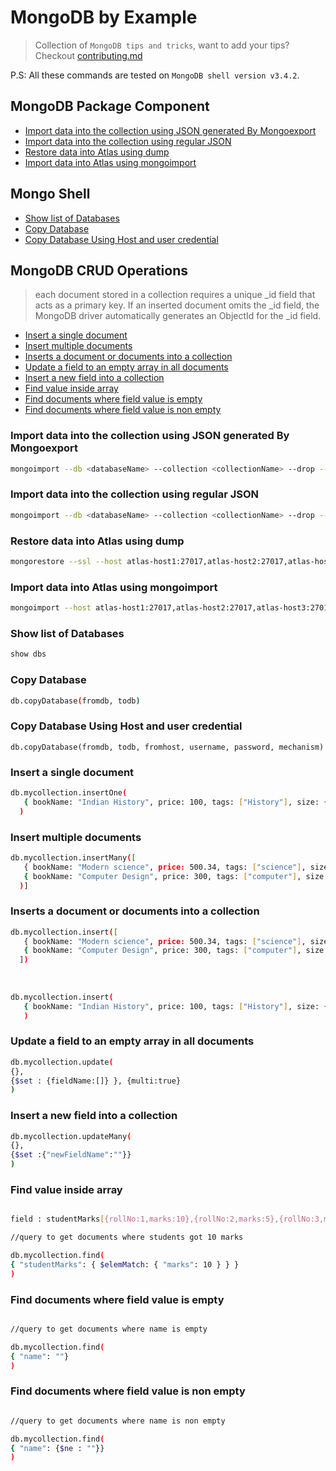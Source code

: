 # MongoDB by Example

> Collection of `MongoDB tips and tricks`, want to add your tips? Checkout [contributing.md](./contributing.md)

P.S: All these commands are tested on `MongoDB shell version v3.4.2`.
## MongoDB Package Component
* [Import data into the collection using JSON generated By Mongoexport](#import-data-into-the-collection-using-json-generated-by-mongoexport)
* [Import data into the collection using regular JSON](#import-data-into-the-collection-using-regular-json)
* [Restore data into Atlas using dump](#restore-data-into-atlas-using-dump)
* [Import data into Atlas using mongoimport](#import-data-into-atlas-using-mongoimport)

## Mongo Shell
   * [Show list of Databases](#show-list-of-databases)
   * [Copy Database](#copy-database)
   * [Copy Database Using Host and user credential](#copy-database-using-host-and-user-credential)

## MongoDB CRUD Operations
   > each document stored in a collection requires a unique _id field that acts as a primary key. 
   If an inserted document omits the _id field, the MongoDB driver automatically generates an ObjectId for the _id field.
   * [Insert a single document](#insert-a-single-document)
   * [Insert multiple documents](#insert-multiple-documents)
   * [Inserts a document or documents into a collection](#inserts-a-document-or-documents-into-a-collection)
   * [Update a field to an empty array in all documents](#update-a-field-to-an-empty-array-in-all-documents)
   * [Insert a new field into a collection](#insert-a-new-field-into-a-collection)
   * [Find value inside array](#find-value-inside-array)
   * [Find documents where field value is empty](#find-documents-where-field-value-is-empty)
   * [Find documents where field value is non empty](#find-documents-where-field-value-is-non-empty)
   
   
<!--------------------- MongoDB Package Component --------------------------->
### Import data into the collection using JSON generated By Mongoexport
```sh
mongoimport --db <databaseName> --collection <collectionName> --drop --file <jsonFile>.json
```
### Import data into the collection using regular JSON
```sh
mongoimport --db <databaseName> --collection <collectionName> --drop --file <jsonFile>.json --jsonArray
```

### Restore data into Atlas using dump
   ```sh
   mongorestore --ssl --host atlas-host1:27017,atlas-host2:27017,atlas-host3:27017 -u usename -p mypassword dump
   ```
### Import data into Atlas using mongoimport
```sh
mongoimport --host atlas-host1:27017,atlas-host2:27017,atlas-host3:27017 --ssl -u username -p 'password' --authenticationDatabase admin --db <database> --collection <collection> --file <file.json>
```
<!----------- Mongo Shell----------------------------------------------------->
### Show list of Databases
```bash
show dbs
```
### Copy Database
```sh
db.copyDatabase(fromdb, todb)
```
### Copy Database Using Host and user credential
```
db.copyDatabase(fromdb, todb, fromhost, username, password, mechanism)
```
<!--------------------- MongoDB CRUD Operations --------------------------->

### Insert a single document

```bash
db.mycollection.insertOne(
   { bookName: "Indian History", price: 100, tags: ["History"], size: { h: 28, w: 35.5, uom: "cm" } }
  )
```

### Insert multiple documents

```bash
db.mycollection.insertMany([
   { bookName: "Modern science", price: 500.34, tags: ["science"], size: { h: 28, w: 35.5, uom: "cm" } },
   { bookName: "Computer Design", price: 300, tags: ["computer"], size: { h: 28, w: 35.5, uom: "cm" } },
  )]
```

### Inserts a document or documents into a collection
```bash
db.mycollection.insert([
   { bookName: "Modern science", price: 500.34, tags: ["science"], size: { h: 28, w: 35.5, uom: "cm" } },
   { bookName: "Computer Design", price: 300, tags: ["computer"], size: { h: 28, w: 35.5, uom: "cm" } },
  ])
    
    
  
db.mycollection.insert(
   { bookName: "Indian History", price: 100, tags: ["History"], size: { h: 28, w: 35.5, uom: "cm" } }
   )
```

### Update a field to an empty array in all documents

```bash
db.mycollection.update(
{}, 
{$set : {fieldName:[]} }, {multi:true}
)
```

### Insert a new field into a collection

```bash
db.mycollection.updateMany(
{}, 
{$set :{"newFieldName":""}}
)
```


### Find value inside array

```bash

field : studentMarks[{rollNo:1,marks:10},{rollNo:2,marks:5},{rollNo:3,marks:10}]

//query to get documents where students got 10 marks

db.mycollection.find( 
{ "studentMarks": { $elemMatch: { "marks": 10 } } } 
)
```


### Find documents where field value is empty

```bash

//query to get documents where name is empty

db.mycollection.find( 
{ "name": ""} 
)

```

### Find documents where field value is non empty

```bash

//query to get documents where name is non empty

db.mycollection.find( 
{ "name": {$ne : ""}} 
)

```